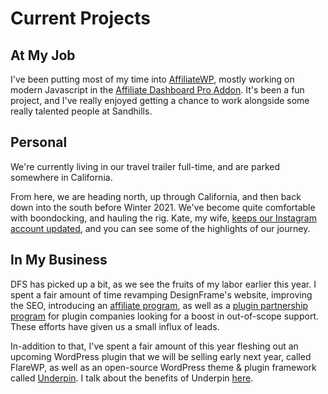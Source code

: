 # Current Projects

## At My Job

I've been putting most of my time into [AffiliateWP](https://www.affiliatewp.com), mostly working on modern Javascript in the [Affiliate Dashboard Pro Addon](https://affiliatewp.com/affiliate-dashboard-in-beta). It's been a fun project, and I've really enjoyed getting a chance to work alongside some really talented people at Sandhills.

## Personal

We're currently living in our travel trailer full-time, and are parked somewhere in California.

From here, we are heading north, up through California, and then back down into the south before Winter 2021. We've become quite comfortable with boondocking, and hauling the rig. Kate, my wife, [keeps our Instagram account updated](instagram.com/our_casual_weirdness/), and you can see some of the highlights of our journey.

## In My Business

DFS has picked up a bit, as we see the fruits of my labor earlier this year. I spent a fair amount of time revamping DesignFrame's website, improving the SEO, introducing an [affiliate program](https://designframesolutions.com/become-an-affiliate/), as well as a [plugin partnership program](https://designframesolutions.com/plugin-support-program/) for plugin companies looking for a boost in out-of-scope support. These efforts have given us a small influx of leads.

In-addition to that, I've spent a fair amount of this year fleshing out an upcoming WordPress plugin that we will be selling early next year, called FlareWP, as well as 
an open-source WordPress theme & plugin framework called [Underpin](https://github.com/alexstandiford/underpin). I talk about the benefits of Underpin [here](https://designframesolutions.com/how-underpin-keeps-technical-debt-low/).
